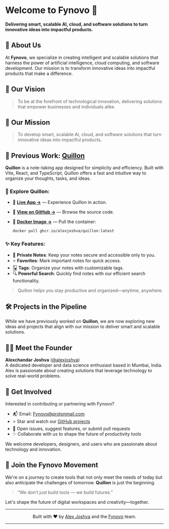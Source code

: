 # Welcome to **Fynovo** 🚀  
**Delivering smart, scalable AI, cloud, and software solutions to turn innovative ideas into impactful products.**

## 👋 About Us

At **Fynovo**, we specialize in creating intelligent and scalable solutions that harness the power of artificial intelligence, cloud computing, and software development. Our mission is to transform innovative ideas into impactful products that make a difference.

## 🌟 Our Vision

> To be at the forefront of technological innovation, delivering solutions that empower businesses and individuals alike.

## 🎯 Our Mission

> To develop smart, scalable AI, cloud, and software solutions that turn innovative ideas into impactful products.

## 🚀 Previous Work: [**Quillon**](https://github.com/alexjoshva/Quillon)

**Quillon** is a note-taking app designed for simplicity and efficiency. Built with Vite, React, and TypeScript, Quillon offers a fast and intuitive way to organize your thoughts, tasks, and ideas.

### 🔗 Explore Quillon:

- 🔗 **[Live App →](https://quillon.netlify.app/)** — Experience Quillon in action.  
- 📄 **[View on GitHub →](https://github.com/alexjoshva/Quillon)** — Browse the source code.  
- 🐳 **[Docker Image →](https://ghcr.io/alexjoshva/quillon:latest)** — Pull the container:
  
  ```bash
  docker pull ghcr.io/alexjoshva/quillon:latest
  ```

### ✨ Key Features:

- 📝 **Private Notes**: Keep your notes secure and accessible only to you.  
- ⭐ **Favorites**: Mark important notes for quick access.  
- 🂵 **Tags**: Organize your notes with customizable tags.  
- 🔍 **Powerful Search**: Quickly find notes with our efficient search functionality.

> Quillon helps you stay productive and organized—anytime, anywhere.

## 🛠️ Projects in the Pipeline

While we have previously worked on **Quillon**, we are now exploring new ideas and projects that align with our mission to deliver smart and scalable solutions.

## 🧑‍💻 Meet the Founder

**Alexchandar Joshva** ([@alexjoshva](https://github.com/alexjoshva))  
A dedicated developer and data science enthusiast based in Mumbai, India. Alex is passionate about creating solutions that leverage technology to solve real-world problems.

## 🤝 Get Involved

Interested in contributing or partnering with Fynovo?

- 📬 Email: [Fynovo@protonmail.com](mailto:Fynovo@protonmail.com)  
- ⭐ Star and watch our [GitHub projects](https://github.com/Fynovo)  
- 🧠 Open issues, suggest features, or submit pull requests  
- ✨ Collaborate with us to shape the future of productivity tools

We welcome developers, designers, and users who are passionate about technology and innovation.

## 📌 Join the Fynovo Movement

We're on a journey to create tools that not only meet the needs of today but also anticipate the challenges of tomorrow. **Quillon** is just the beginning.

> “We don’t just build tools — we build futures.”

Let's shape the future of digital workspaces and creativity—together.

---
<p align="center">
  Built with ❤️ by <a href="https://github.com/alexjoshva">Alex Joshva</a> and the <a href="https://github.com/Fynovo">Fynovo</a> team.
</p>

---

